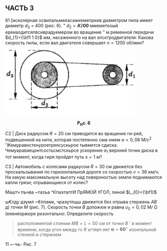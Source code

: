 ## ЧАСТЬ 3

61 [исколярная освилальмееасажкемепркив  диаметром
пила   имеет   диаметр $d_{3} \ =\ 4 0 0$ (рис: 6).
" $d_{2}=\mathbf{\partial} 2 \mathbf{0} \mathbf{0}$ ммеметооый ереиаодитсяпвсиврадуемером
во вращение
" м ременной   передачи
 $d_{1}={\bf1 1 0}$ мм, насаженного на вал элсктродвигателя: Какова скорость пилы, если вал двигателя совершает $n=1 2 0 0$ об/мин?

![](figures/0-2-FIGURE.jpg)

$$
\mathbf{P_{H} c. \, 6} 
$$

С2 | Диск радиусом $R=2 0$ см приводится во вращение ги-рей, подвешенной на нити, которая постепенно сма-нием $a=0, 0 8 \ \mathrm{M} / \mathrm{c}^{2}$ 'Жемуравнстенуроетреясускьрое тывмется сдиска.  Чемуараваецонтсостьсмстскьрсе ускорение $a_{1}$ верхней точки диска в тот момент, когда гиря пройдет путь $s=1$ м?

СЗ | Автомобиль с колесами радиусом $R=3 0$ см движется без проскальзывания по горизонтальной дороге со скоростью $v=3 6$ км/ч. На какую максимальную высоту над поверхностью земли поднимаются капли грязи; отрывающиеся от колес?

Маштч пъчва ~тазъа    ^КпаэтаптИ ПрЯМОЙ УГОЛ,
линой $L_{0}={\bf1}$ 

ш€лду дэумл ~€ппамк, чраэутлщш движется без отрыва стержень $A B$ д) точки $M$ (рис. 7). Скорость точки $B$ допожюе и равна $\upsilon_{0}=0, 0 2 \mathrm{~ M} / \mathrm{~ \Omega~}$ (еяеняоржоре
ризонтально: Определите скорость
>   расположенпой
стоянии $M B=L=5 0$ см от точки $B$ ' в момент времени, когда угол между гс $R$ хгтявп яет $\boldsymbol{\alpha}=\boldsymbol{6} \boldsymbol{0}^{\circ}$ 
изонтальной стенкой и стержнем

11 ~-чъ- Рис. 7